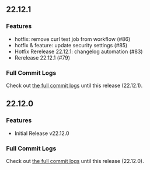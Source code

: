 ## 22.12.1
### Features
 * hotfix: remove curl test job from workflow (#86)
 * hotfix & feature: update security settings (#85)
 * Hotfix Rerelease 22.12.1: changelog automation (#83)
 * Rerelease 22.12.1 (#79)
### Full Commit Logs
Check out [the full commit logs](https://github.com/M-TO-M/scribble_server/compare/22.12.0...pr-merge/87) until this release (22.12.1).



## 22.12.0
### Features
 * Initial Release v22.12.0

### Full Commit Logs
Check out [the full commit logs](https://github.com/M-TO-M/scribble_server/compare/7caf723...22.12.0) until this release (22.12.0).
